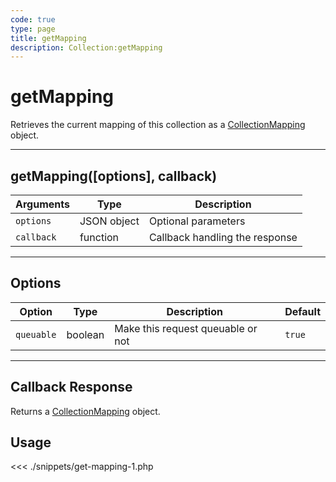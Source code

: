 ```yaml
---
code: true
type: page
title: getMapping
description: Collection:getMapping
---
```


# getMapping

Retrieves the current mapping of this collection as a [CollectionMapping](/sdk/php/3/core-classes/collection-mapping/) object.

---

## getMapping([options], callback)

| Arguments  | Type        | Description                    |
| ---------- | ----------- | ------------------------------ |
| `options`  | JSON object | Optional parameters            |
| `callback` | function    | Callback handling the response |

---

## Options

| Option     | Type    | Description                       | Default |
| ---------- | ------- | --------------------------------- | ------- |
| `queuable` | boolean | Make this request queuable or not | `true`  |

---

## Callback Response

Returns a [CollectionMapping](/sdk/php/3/core-classes/collection-mapping/) object.

## Usage

<<< ./snippets/get-mapping-1.php
